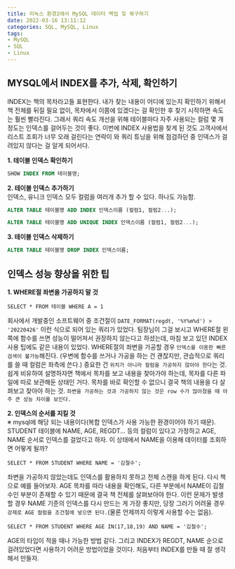 ```yaml
---
title: 리눅스 환경2에서 MySQL 데이터 백업 및 복구하기     
date: 2022-03-16 13:11:12
categories: SQL, MySQL, Linux 
tags:
- MySQL
- SQL
- Linux
---
```


## MYSQL에서 INDEX를 추가, 삭제, 확인하기      
INDEX는 책의 목차라고들 표현한다. 내가 찾는 내용이 어디에 있는지 확인하기 위해서 책 전체를 뒤질 필요 없이, 목차에서 이쯤에 있겠다는 걸 확인한 후 찾기 시작하면 속도는 훨씬 빨라진다. 그래서 쿼리 속도 개선을 위해 테이블마다 자주 사용되는 컬럼 몇 개 정도는 인덱스를 걸어두는 것이 좋다. 이번에 INDEX 사용법을 찾게 된 것도 고객사에서 리스트 조회가 너무 오래 걸린다는 연락이 와 쿼리 튜닝을 위해 점검하던 중 인덱스가 걸려있지 않다는 걸 알게 되어서다.  

**1. 테이블 인덱스 확인하기**

```SQL     
SHOW INDEX FROM 테이블명; 
```

**2. 테이블 인덱스 추가하기**  
인덱스, 유니크 인덱스 모두 컬럼을 여러개 추가 할 수 있다. 하나도 가능함. 
```SQL 
ALTER TABLE 테이블명 ADD INDEX 인덱스이름 (컬럼1, 컬럼2...);
```  
```SQL 
ALTER TABLE 테이블명 ADD UNIQUE INDEX 인덱스이름 (컬럼1, 컬럼2...);  
```  
  
**3. 테이블 인덱스 삭제하기**
```SQL  
ALTER TABLE 테이블명 DROP INDEX 인덱스이름;  
```  

## 인덱스 성능 향상을 위한 팁     

**1. WHERE절 좌변을 가공하지 말 것**
```
SELECT * FROM 테이블 WHERE A = 1  
```  
회사에서 개발중인 소프트웨어 중 조건절이 `DATE_FORMAT(regdt, '%Y%m%d') > '20220426'` 이런 식으로 되어 있는 쿼리가 있었다. 팀장님이 그걸 보시고 WHERE절 왼쪽에 함수를 쓰면 성능이 떨어져서 권장하지 않는다고 하셨는데, 마침 보고 있던 INDEX 사용 팁에도 같은 내용이 있었다. WHERE절의 좌변을 가공할 경우 `인덱스를 이용한 빠른 검색이 불가능`해진다. (우변에 함수를 쓰거나 가공을 하는 건 괜찮지만, 관습적으로 쿼리를 쓸 때 컬럼은 좌측에 쓴다.) 중요한 건 `위치가 아니라 컬럼을 가공하지 않아야 한다`는 것.  
쉽게 비유하여 설명하자면 책에서 목차를 보고 내용을 찾아가야 하는데, 목차를 다른 파일에 따로 보관해둔 상태인 거다. 목차를 바로 확인할 수 없으니 결국 책의 내용을 다 살펴보고 찾아야 하는 것. `좌변을 가공하는 것과 가공하지 않는 것은 row 수가 많아졌을 때 아주 큰 성능 차이를 보인다.`  

**2. 인덱스의 순서를 지킬 것**  
※ mysql에 해당 되는 내용이다(복합 인덱스가 사용 가능한 환경이어야 하기 때문).  
STUDENT 테이블에 NAME, AGE, REGDT... 등의 컬럼이 있다고 가정하고 AGE, NAME 순서로 인덱스를 걸었다고 하자. 이 상태에서 NAME을 이용해 데이터를 조회하면 어떻게 될까?  
```  
SELECT * FROM STUDENT WHERE NAME = '김철수';  
````  
좌변을 가공하지 않았는데도 인덱스를 활용하지 못하고 전체 스캔을 하게 된다. 다시 책으로 예를 들어보자. AGE 목차를 따라 내용을 확인해도, 다른 부분에서 NAME이 김철수인 부분이 존재할 수 있기 때문에 결국 책 전체를 살펴보아야 한다. 이런 문제가 발생할 경우 NAME 기준의 인덱스를 다시 만드는 게 가장 좋지만, 당장 그러기 어려울 경우 `강제로 AGE 컬럼을 조건절에 넣으면 된다.`(물론 언제까지 이렇게 사용할 수는 없음).  

```  
SELECT * FROM STUDENT WHERE AGE IN(17,18,19) AND NAME = '김철수';  
````  
AGE의 타입이 적을 때나 가능한 방법 같다. 그리고 INDEX가 REGDT, NAME 순으로 걸려있었다면 사용하기 어려운 방법이었을 것이다. 처음부터 INDEX를 만들 때 잘 생각해서 만들자. 